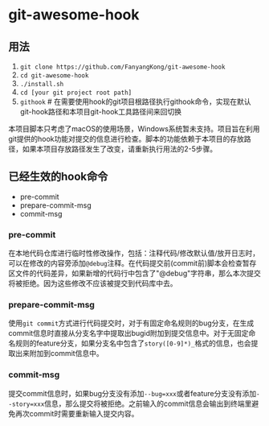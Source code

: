 # git-awesome-hook

## 用法

1.  `git clone https://github.com/FanyangKong/git-awesome-hook`
2.  `cd git-awesome-hook`
3. `./install.sh`
4. `cd [your git project root path]`
5. `githook` # 在需要使用hook的git项目根路径执行githook命令，实现在默认git-hook路径和本项目git-hook工具路径间来回切换

本项目脚本只考虑了macOS的使用场景，Windows系统暂未支持。项目旨在利用git提供的hook功能对提交的信息进行检查。脚本的功能依赖于本项目的存放路径，如果本项目存放路径发生了改变，请重新执行用法的2-5步骤。

## 已经生效的hook命令

+ pre-commit
+ prepare-commit-msg
+ commit-msg

### pre-commit

在本地代码仓库进行临时性修改操作，包括：注释代码/修改默认值/放开日志时，可以在修改的内容旁添加`@debug`注释。在代码提交前(commit前)脚本会检查暂存区文件的代码差异，如果新增的代码行中包含了"@debug"字符串，那么本次提交将被拒绝。因为这些修改不应该被提交到代码库中去。

### prepare-commit-msg

使用`git commit`方式进行代码提交时，对于有固定命名规则的bug分支，在生成commit信息时直接从分支名字中提取出bugid附加到提交信息中。对于无固定命名规则的feature分支，如果分支名中包含了`story([0-9]*)_`格式的信息，也会提取出来附加到commit信息中。

### commit-msg

提交commit信息时，如果bug分支没有添加`--bug=xxx`或者feature分支没有添加`--story=xxx`信息，那么提交将被拒绝。之前输入的commit信息会输出到终端里避免再次commit时需要重新输入提交内容。
